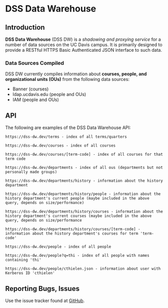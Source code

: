 # DSS Data Warehouse

## Introduction
**DSS Data Warehouse** (DSS DW) is a *shadowing and proxying service* for a number of data sources on the UC Davis campus. It is primarily designed to provide a RESTful HTTPS Basic Authenticated JSON interface to such data.

### Data Sources Compiled
DSS DW currently compiles information about **courses, people, and organizational units (OUs)** from the following data sources:

* Banner (courses)
* ldap.ucdavis.edu (people and OUs)
* IAM (people and OUs)

## API
The following are examples of the DSS Data Warehouse API:

    https://dss-dw.dev/terms - index of all terms/quarters

    https://dss-dw.dev/courses - index of all courses

    https://dss-dw.dev/courses/[term-code] - index of all courses for that term code

    https://dss-dw.dev/departments - index of all ous (departments but not personally made groups)

    https://dss-dw.dev/departments/history - information about the history department

    https://dss-dw.dev/departments/history/people - information about the history department's current people (maybe included in the above query, depends on size/performance)

    https://dss-dw.dev/departments/history/courses - information about the history department's current courses (maybe included in the above query, depends on size/performance

    https://dss-dw.dev/departments/history/courses/[term-code] - information about the history department's courses for term 'term-code'

    https://dss-dw.dev/people - index of all people

    https://dss-dw.dev/people?q=thi - index of all people with names containing 'thi'

    https://dss-dw.dev/people/cthielen.json - information about user with Kerberos ID 'cthielen'

## Reporting Bugs, Issues
Use the issue tracker found at [GitHub](https://github.com/cthielen/dss-dw/issues).
